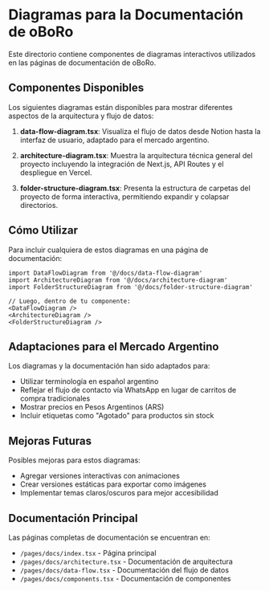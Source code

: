 # Diagramas para la Documentación de oBoRo

Este directorio contiene componentes de diagramas interactivos utilizados en las páginas de documentación de oBoRo.

## Componentes Disponibles

Los siguientes diagramas están disponibles para mostrar diferentes aspectos de la arquitectura y flujo de datos:

1. **data-flow-diagram.tsx**: Visualiza el flujo de datos desde Notion hasta la interfaz de usuario, adaptado para el mercado argentino.

2. **architecture-diagram.tsx**: Muestra la arquitectura técnica general del proyecto incluyendo la integración de Next.js, API Routes y el despliegue en Vercel.

3. **folder-structure-diagram.tsx**: Presenta la estructura de carpetas del proyecto de forma interactiva, permitiendo expandir y colapsar directorios.

## Cómo Utilizar

Para incluir cualquiera de estos diagramas en una página de documentación:

```tsx
import DataFlowDiagram from '@/docs/data-flow-diagram'
import ArchitectureDiagram from '@/docs/architecture-diagram'
import FolderStructureDiagram from '@/docs/folder-structure-diagram'

// Luego, dentro de tu componente:
<DataFlowDiagram />
<ArchitectureDiagram />
<FolderStructureDiagram />
```

## Adaptaciones para el Mercado Argentino

Los diagramas y la documentación han sido adaptados para:

- Utilizar terminología en español argentino
- Reflejar el flujo de contacto vía WhatsApp en lugar de carritos de compra tradicionales
- Mostrar precios en Pesos Argentinos (ARS)
- Incluir etiquetas como "Agotado" para productos sin stock

## Mejoras Futuras

Posibles mejoras para estos diagramas:

- Agregar versiones interactivas con animaciones
- Crear versiones estáticas para exportar como imágenes
- Implementar temas claros/oscuros para mejor accesibilidad

## Documentación Principal

Las páginas completas de documentación se encuentran en:

- `/pages/docs/index.tsx` - Página principal
- `/pages/docs/architecture.tsx` - Documentación de arquitectura
- `/pages/docs/data-flow.tsx` - Documentación del flujo de datos
- `/pages/docs/components.tsx` - Documentación de componentes
